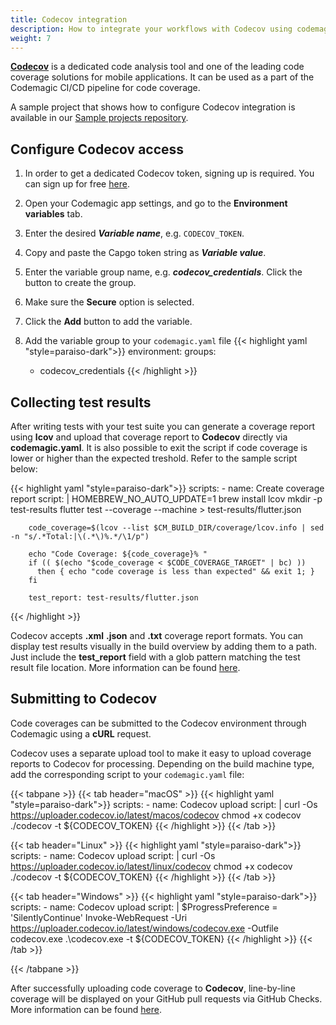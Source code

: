 ```yaml
---
title: Codecov integration
description: How to integrate your workflows with Codecov using codemagic.yaml
weight: 7
---
```


[**Codecov**](https://about.codecov.io/) is a dedicated code analysis tool and one of the leading code coverage solutions for mobile applications. It can be used as a part of the Codemagic CI/CD pipeline for code coverage.


A sample project that shows how to configure Codecov integration is available in our [Sample projects repository](https://github.com/codemagic-ci-cd/codemagic-sample-projects/tree/main/integrations/codecov_integration_demo_project).


## Configure Codecov access

1. In order to get a dedicated Codecov token, signing up is required. You can sign up for free [here](https://about.codecov.io/).
1. Open your Codemagic app settings, and go to the **Environment variables** tab.
2. Enter the desired **_Variable name_**, e.g. `CODECOV_TOKEN`.
3. Copy and paste the Capgo token string as **_Variable value_**.
4. Enter the variable group name, e.g. **_codecov_credentials_**. Click the button to create the group.
5. Make sure the **Secure** option is selected.
6. Click the **Add** button to add the variable.

7. Add the variable group to your `codemagic.yaml` file
{{< highlight yaml "style=paraiso-dark">}}
  environment:
    groups:
      - codecov_credentials
{{< /highlight >}}


## Collecting test results

After writing tests with your test suite you can generate a coverage report using **lcov** and upload that coverage report to **Codecov** directly via **codemagic.yaml**. It is also possible to exit the script if code coverage is lower or higher than the expected treshold. Refer to the sample script below:

{{< highlight yaml "style=paraiso-dark">}}
  scripts:
    - name: Create coverage report
      script: | 
        HOMEBREW_NO_AUTO_UPDATE=1 brew install lcov
        mkdir -p test-results 
        flutter test --coverage --machine > test-results/flutter.json  
        
        code_coverage=$(lcov --list $CM_BUILD_DIR/coverage/lcov.info | sed -n "s/.*Total:|\(.*\)%.*/\1/p")
        
        echo "Code Coverage: ${code_coverage}% "
        if (( $(echo "$code_coverage < $CODE_COVERAGE_TARGET" | bc) ))
          then { echo "code coverage is less than expected" && exit 1; }
        fi  
  
        test_report: test-results/flutter.json
{{< /highlight >}}


Codecov accepts **.xml** **.json** and **.txt** coverage report formats. You can display test results visually in the build overview by adding them to a path. Just include the **test_report** field with a glob pattern matching the test result file location. More information can be found [here](https://docs.codemagic.io/yaml-testing/testing/).


## Submitting to Codecov

Code coverages can be submitted to the Codecov environment through Codemagic using a **cURL** request.

Codecov uses a separate upload tool to make it easy to upload coverage reports to Codecov for processing. Depending on the build machine type, add the corresponding script to your `codemagic.yaml` file: 

{{< tabpane >}}
{{< tab header="macOS" >}}
{{< highlight yaml "style=paraiso-dark">}}
  scripts:
    - name: Codecov upload
      script: | 
        curl -Os https://uploader.codecov.io/latest/macos/codecov
        chmod +x codecov
        ./codecov -t ${CODECOV_TOKEN}
{{< /highlight >}}
{{< /tab >}}

{{< tab header="Linux" >}}
{{< highlight yaml "style=paraiso-dark">}}
  scripts:
    - name: Codecov upload
      script: | 
        curl -Os https://uploader.codecov.io/latest/linux/codecov
        chmod +x codecov
        ./codecov -t ${CODECOV_TOKEN}
{{< /highlight >}}
{{< /tab >}}

{{< tab header="Windows" >}}
{{< highlight yaml "style=paraiso-dark">}}
  scripts:
    - name: Codecov upload
      script: | 
        $ProgressPreference = 'SilentlyContinue'
        Invoke-WebRequest -Uri https://uploader.codecov.io/latest/windows/codecov.exe -Outfile codecov.exe
        .\codecov.exe -t ${CODECOV_TOKEN}
{{< /highlight >}}
{{< /tab >}}

{{< /tabpane >}}



After successfully uploading code coverage to **Codecov**, line-by-line coverage will be displayed on your GitHub pull requests via GitHub Checks. More information can be found [here](https://about.codecov.io/blog/announcing-line-by-line-coverage-via-github-checks/#:~:text=On%20a%20pull%20request%2C%20simply,right%20side%20of%20the%20annotation).
